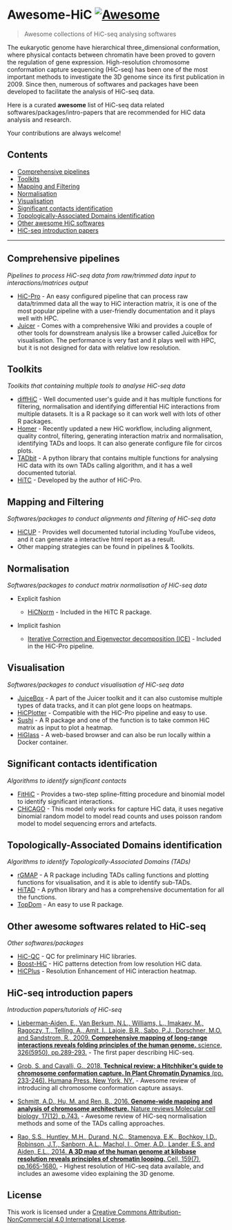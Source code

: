 # Awesome-HiC [![Awesome](https://awesome.re/badge.svg)](https://awesome.re)

> Awesome collections of HiC-seq analysing softwares

The eukaryotic genome have hierarchical three_dimensional conformation, where physical contacts between chromatin have been proved to govern the regulation of gene expression. High-resolution chromosome conformation capture sequencing (HiC-seq) has been one of the most important methods to investigate the 3D genome since its first publication in 2009\. Since then, numerous of softwares and packages have been developed to facilitate the analysis of HiC-seq data.

Here is a curated **awesome** list of HiC-seq data related softwares/packages/intro-papers that are recommended for HiC data analysis and research.

Your contributions are always welcome!

## Contents

- [Comprehensive pipelines](#Comprehensive-pipelines)
- [Toolkits](#Toolkits)
- [Mapping and Filtering](#Mapping-filtering)
- [Normalisation](#Normalisation)
- [Visualisation](#Visualisation)
- [Significant contacts identification](#Significant-contacts-identification)
- [Topologically-Associated Domains identification](#Topologically-associated-domains-identification)
- [Other awesome HiC softwares](#Other-awesome-softwares-related-to-HiC-seq)
- [HiC-seq introduction papers](#HiC-seq-introduction-papers)

---

## Comprehensive pipelines

_Pipelines to process HiC-seq data from raw/trimmed data input to interactions/matrices output_

- [HiC-Pro](https://github.com/nservant/HiC-Pro) - An easy configured pipeline that can process raw data/trimmed data all the way to HiC interaction matrix, it is one of the most popular pipeline with a user-friendly documentation and it plays well with HPC.
- [Juicer](https://github.com/aidenlab/juicer) - Comes with a comprehensive Wiki and provides a couple of other tools for downstream analysis like a browser called JuiceBox for visualisation. The performance is very fast and it plays well with HPC, but it is not designed for data with relative low resolution.
## Toolkits

_Toolkits that containing multiple tools to analyse HiC-seq data_

- [diffHiC](http://www.bioconductor.org/packages/release/bioc/html/diffHic.html) - Well documented user's guide and it has multiple functions for filtering, normalisation and identifying differential HiC interactions from multiple datasets. It is a R package so it can work well with lots of other R packages.
- [Homer](http://homer.ucsd.edu/homer/interactions/) - Recently updated a new HiC workflow, including alignment, quality control, filtering, generating interaction matrix and normalisation, identifying TADs and loops. It can also generate configure file for circos plots.
- [TADbit](https://github.com/3DGenomes/TADbit) - A python library that contains multiple functions for analysing HiC data with its own TADs calling algorithm, and it has a well documented tutorial.
- [HiTC](https://bioconductor.org/packages/release/bioc/html/HiTC.html) - Developed by the author of HiC-Pro.

## Mapping and Filtering

_Softwares/packages to conduct alignments and filtering of HiC-seq data_

- [HiCUP](https://www.bioinformatics.babraham.ac.uk/projects/hicup/) - Provides well documented tutorial including YouTube videos, and it can generate a interactive html report as a result.
- Other mapping strategies can be found in pipelines & Toolkits.

## Normalisation

_Softwares/packages to conduct matrix normalisation of HiC-seq data_

- Explicit fashion

  - [HiCNorm](http://www.people.fas.harvard.edu/~junliu/HiCNorm/) - Included in the HiTC R package.

- Implicit fashion

  - [Iterative Correction and Eigenvector decomposition (ICE)](https://bitbucket.org/mirnylab/hiclib) - Included in the HiC-Pro pipeline.

## Visualisation

_Softwares/packages to conduct visualisation of HiC-seq data_

- [JuiceBox](https://github.com/aidenlab/Juicebox) - A part of the Juicer toolkit and it can also customise multiple types of data tracks, and it can plot gene loops on heatmaps.
- [HiCPlotter](https://github.com/kcakdemir/HiCPlotter) - Compatible with the HiC-Pro pipeline and easy to use.
- [Sushi](https://bioconductor.org/packages/release/bioc/html/Sushi.html) - A R package and one of the function is to take common HiC matrix as input to plot a heatmap.
- [HiGlass](http://higlass.io/) - A web-based browser and can also be run locally within a Docker container.

## Significant contacts identification

_Algorithms to identify significant contacts_

- [FitHiC](https://github.com/ay-lab/fithic) - Provides a two-step spline-fitting procedure and binomial model to identify significant interactions.
- [CHiCAGO](http://regulatorygenomicsgroup.org/chicago) - This model only works for capture HiC data, it uses negative binomial random model to model read counts and uses poisson random model to model sequencing errors and artefacts.

## Topologically-Associated Domains identification

_Algorithms to identify Topologically-Associated Domains (TADs)_

- [rGMAP](https://github.com/wbaopaul/rGMAP) - A R package including TADs calling functions and plotting functions for visualisation, and it is able to identify sub-TADs.
- [HiTAD](https://github.com/XiaoTaoWang/TADLib) - A python library and has a comprehensive documentation for all the functions.
- [TopDom](http://zhoulab.usc.edu/TopDom/) - An easy to use R package.

## Other awesome softwares related to HiC-seq

_Other softwares/packages_

- [HiC-QC](https://github.com/ningbioinfostruggling/HiC-QC) - QC for preliminary HiC libraries.
- [Boost-HiC](https://github.com/LeopoldC/Boost-HiC) - HiC patterns detection from low resolution HiC data.
- [HiCPlus](https://github.com/zhangyan32/HiCPlus) - Resolution Enhancement of HiC interaction heatmap.

## HiC-seq introduction papers

_Introduction papers/tutorials of HiC-seq_

- [Lieberman-Aiden, E., Van Berkum, N.L., Williams, L., Imakaev, M., Ragoczy, T., Telling, A., Amit, I., Lajoie, B.R., Sabo, P.J., Dorschner, M.O. and Sandstrom, R., 2009\. **Comprehensive mapping of long-range interactions reveals folding principles of the human genome.** science, 326(5950), pp.289-293.](http://science.sciencemag.org/content/326/5950/289) - The first paper describing HiC-seq.

- [Grob, S. and Cavalli, G., 2018\. **Technical review: a Hitchhiker's guide to chromosome conformation capture. In Plant Chromatin Dynamics** (pp. 233-246). Humana Press, New York, NY.](https://link.springer.com/protocol/10.1007/978-1-4939-7318-7_14) - Awesome review of introducing all chromosome conformation capture assays.

- [Schmitt, A.D., Hu, M. and Ren, B., 2016\. **Genome-wide mapping and analysis of chromosome architecture.** Nature reviews Molecular cell biology, 17(12), p.743.](https://www.nature.com/articles/nrm.2016.104#ref85) - Awesome review of HiC-seq normalisation methods and some of the TADs calling approaches.

- [Rao, S.S., Huntley, M.H., Durand, N.C., Stamenova, E.K., Bochkov, I.D., Robinson, J.T., Sanborn, A.L., Machol, I., Omer, A.D., Lander, E.S. and Aiden, E.L., 2014\. **A 3D map of the human genome at kilobase resolution reveals principles of chromatin looping.** Cell, 159(7), pp.1665-1680.](https://www.sciencedirect.com/science/article/pii/S0092867414014974?via%3Dihub) - Highest resolution of HiC-seq data available, and includes an awesome video explaining the 3D genome.

## License

This work is licensed under a [Creative Commons Attribution-NonCommercial 4.0 International License](https://creativecommons.org/licenses/by-nc/4.0/).
